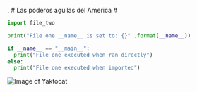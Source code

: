  , # Las poderos aguilas del America #
 ``` Python
 import file_two

print("File one __name__ is set to: {}" .format(__name__))

if __name__ == "__main__":
   print("File one executed when ran directly")
else:
   print("File one executed when imported")

```

![Image of Yaktocat](https://i.pinimg.com/736x/42/2c/50/422c503852105768f9989c68a5b6ce9b.jpg)
